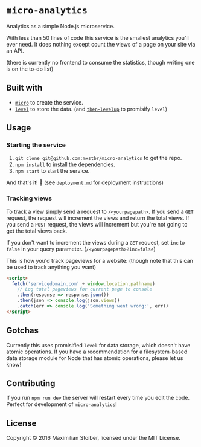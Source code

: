 # `micro-analytics`

Analytics as a simple Node.js microservice.

With less than 50 lines of code this service is the smallest analytics you'll ever need. It does nothing except count the views of a page on your site via an API.

(there is currently no frontend to consume the statistics, though writing one is on the to-do list)

## Built with

- [`micro`](https://github.com/zeit/micro) to create the service.
- [`level`](https://github.com/level/level) to store the data. (and [`then-levelup`](https://github.com/then/then-levelup) to promisify `level`)

## Usage

### Starting the service

1. `git clone git@github.com:mxstbr/micro-analytics` to get the repo.
2. `npm install` to install the dependencies.
3. `npm start` to start the service.

And that's it! 🎉 (see [`deployment.md`](./deployment.md) for deployment instructions)

### Tracking views

To track a view simply send a request to `/<yourpagepath>`. If you send a `GET` request, the request will increment the views and return the total views. If you send a `POST` request, the views will increment but you're not going to get the total views back.

If you don't want to increment the views during a `GET` request, set `inc` to `false` in your query parameter. (`/<yourpagepath>?inc=false`)

This is how you'd track pageviews for a website: (though note that this can be used to track anything you want)

```HTML
<script>
  fetch('servicedomain.com' + window.location.pathname)
    // Log total pageviews for current page to console
    .then(response => response.json())
    .then(json => console.log(json.views))
    .catch(err => console.log('Something went wrong:', err))
</script>
```

## Gotchas

Currently this uses promisified `level` for data storage, which doesn't have atomic operations. If you have a recommendation for a filesystem-based data storage module for Node that has atomic operations, please let us know!

## Contributing

If you run `npm run dev` the server will restart every time you edit the code. Perfect for development of `micro-analytics`!

## License

Copyright ©️ 2016 Maximilian Stoiber, licensed under the MIT License.
